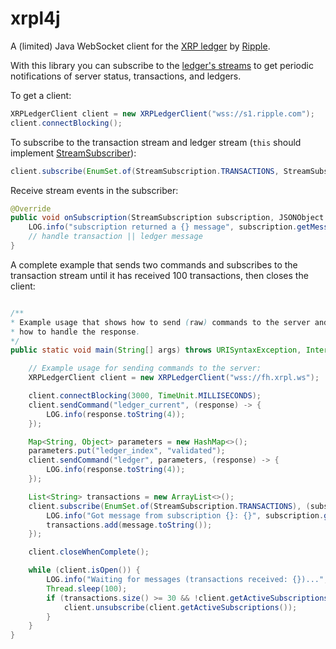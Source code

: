 # xrpl4j
A (limited) Java WebSocket client for the [XRP ledger](https://github.com/ripple/rippled) by [Ripple](https://www.ripple.com).

With this library you can subscribe to the [ledger's streams](https://xrpl.org/websocket-api-tool.html#subscribe) to get periodic notifications of server status, transactions, and ledgers.

To get a client:

```java
XRPLedgerClient client = new XRPLedgerClient("wss://s1.ripple.com");
client.connectBlocking();
```

To subscribe to the transaction stream and ledger stream (`this` should implement [StreamSubscriber](https://github.com/smelis/xrpl4j/blob/master/src/main/java/nl/saccharum/xrpl4j/StreamSubscriber.java)):

```java
client.subscribe(EnumSet.of(StreamSubscription.TRANSACTIONS, StreamSubscription.LEDGER), this);
```

Receive stream events in the subscriber:

```java
@Override
public void onSubscription(StreamSubscription subscription, JSONObject message) {
    LOG.info("subscription returned a {} message", subscription.getMessageType());
    // handle transaction || ledger message
}
```
A complete example that sends two commands and subscribes to the transaction stream until it has received 100 transactions, then closes the client:

```java

/**
* Example usage that shows how to send (raw) commands to the server and
* how to handle the response.
*/
public static void main(String[] args) throws URISyntaxException, InterruptedException, InvalidStateException {

    // Example usage for sending commands to the server:
    XRPLedgerClient client = new XRPLedgerClient("wss://fh.xrpl.ws");

    client.connectBlocking(3000, TimeUnit.MILLISECONDS);
    client.sendCommand("ledger_current", (response) -> {
        LOG.info(response.toString(4));
    });

    Map<String, Object> parameters = new HashMap<>();
    parameters.put("ledger_index", "validated");
    client.sendCommand("ledger", parameters, (response) -> {
        LOG.info(response.toString(4));
    });

    List<String> transactions = new ArrayList<>();
    client.subscribe(EnumSet.of(StreamSubscription.TRANSACTIONS), (subscription, message) -> {
        LOG.info("Got message from subscription {}: {}", subscription.getMessageType(), message);
        transactions.add(message.toString());
    });

    client.closeWhenComplete();

    while (client.isOpen()) {
        LOG.info("Waiting for messages (transactions received: {})...", transactions.size());
        Thread.sleep(100);
        if (transactions.size() >= 30 && !client.getActiveSubscriptions().isEmpty()) {
            client.unsubscribe(client.getActiveSubscriptions());
        }
    }
}
```
